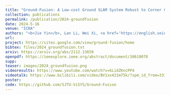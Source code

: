```yaml
---
title: "Ground-Fusion: A Low-cost Ground SLAM System Robust to Corner Cases"
collection: publications
permalink: /publication/2024-groundfusion
date: 2024-5-16
venue: "ICRA"
authors: "<b>Jie Yin</b>, Lan Li, Wei Xi, <a href='https://english.seiee.sjtu.edu.cn/english/detail/842_811.htm' target='_blank'>Wenxian Yu</a>, <a href='https://drone.sjtu.edu.cn/dpzou/' target='_blank'>Danping Zou</a>"
url: 
project: https://sites.google.com/view/ground-fusion/home
bibtex: files/2024_groundfusion.txt
arxiv: https://arxiv.org/abs/2112.13659
openpdf: https://ieeexplore.ieee.org/abstract/document/10610070
supp: 
teaser: images/2024_groundfusion.png
videoresults: https://www.youtube.com/watch?v=kLidZKncPP4
videotalk: https://www.bilibili.com/video/BV1xx421m75k/?spm_id_from=333.337.search-card.all.click&vd_source=0804300aea4065df90adde5398ee74b7
poster: 
code: https://github.com/SJTU-ViSYS/Ground-Fusion
---
```

